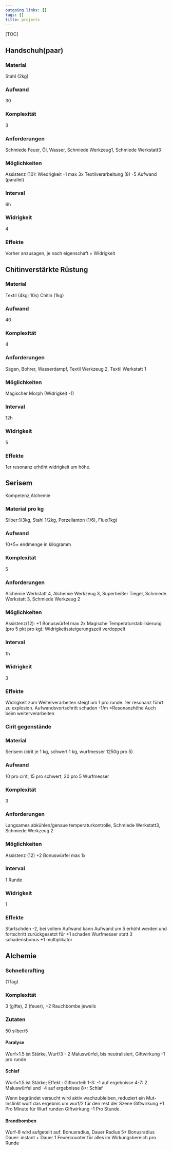 ```yaml
---
outgoing links: []
tags: []
title: projects
---
```

[TOC]
## Handschuh(paar)
### Material 
Stahl (2kg)

### Aufwand
30

### Komplexität 
3

### Anforderungen
Schmiede Feuer, Öl, Wasser, Schmiede Werkzeug1, Schmiede Werkstatt3

### Möglichkeiten
Assistenz (10): Wiedrigkeit -1 max 3x
Textilverarbeitung (8) -5 Aufwand (parallel)

### Interval
6h

### Widrigkeit
4

### Effekte
Vorher anzusagen, je nach eigenschaft + Widrigkeit



## Chitinverstärkte Rüstung

### Material
Textil (4kg; 10s)
Chitin (1kg)

### Aufwand
40

### Komplexität
4

### Anforderungen
Sägen, Bohrer, Wasserdampf, Textil Werkzeug 2, Textil Werkstatt 1

### Möglichkeiten
Magischer Morph (Widrigkeit -1)

### Interval 
12h

### Widrigkeit
5

### Effekte
1er resonanz erhöht widrigkeit um höhe. 

## Serisem

Kompetenz,Alchemie
### Material pro kg
Silber:1/3kg, Stahl 1/2kg, Porzellanton (1/6), Flux(1kg)  

### Aufwand
10+5&times; endmenge in kilogramm

### Komplexität 
5

### Anforderungen
Alchemie Werkstatt 4, Alchemie Werkzeug 3, Superheißer Tiegel, Schmiede Werkstatt 3, Schmiede Werkzeug 2

### Möglichkeiten
Assistenz(12): +1 Bonuswürfel max 2x
Magische Temperaturstabilisierung (pro 5 pkt pro kg): Widrigkeitssteigerungszeit verdoppelt

### Interval
1h

### Widrigkeit
3 

### Effekte
Widrigkeit zum Weiterverarbeiten steigt um 1 pro runde.
1er resonanz führt zu explosion. Aufwandsvortschritt schaden -1/m &times;Resonanzhöhe
Auch beim weiterverarbeiten



### Cirit gegenstände

### Material
Serisem (cirit je 1 kg, schwert 1 kg, wurfmesser 1250g pro 5)

### Aufwand
10 pro cirit, 15 pro schwert, 20 pro 5 Wurfmesser

### Komplexität 
3

### Anforderungen
Langsames abkühlen/genaue temperaturkontrolle, Schmiede Werkstatt3, Schmiede Werkzeug 2

### Möglichkeiten
Assistenz (12) +2 Bonuswürfel max 1x

### Interval
1 Runde

### Widrigkeit
1

### Effekte
Startschden -2, bei vollem Aufwand kann Aufwand um 5 erhöht werden und fortschritt zurückgesetzt für +1 schaden
Wurfmesser statt 3 schadensbonus +1 multiplikator









## Alchemie

### Schnellcrafting 
(1Tag) 

### Komplexität
3 (gifte), 2 (feuer), +2 Rauchbombe jeweils

### Zutaten
50 silber/5

#### Paralyse
Wurf&times;1.5 ist Stärke, Wurf/3 - 2 Maluswürfel, bis neutralisiert, Giftwirkung -1 pro runde

#### Schlaf
Wurf&times;1.5 ist Stärke; Effekt :
Giftvorteil: 1-3: -1 auf ergebnisse
4-7: 2 Maluswürfel und -4 auf ergebnisse
8+: Schlaf

Wenn begründet versucht wird aktiv wachzubleiben, reduziert ein Mut-Instinkt wurf das ergebnis um wurf/2 für den rest der Szene
Giftwirkung +1 Pro Minute für Wurf runden
Giftwirkung -1 Pro Stunde.

#### Brandbomben
Wurf-8 wird aufgeteilt auf: Bonusradius, Dauer
Radius 5+ Bonusradius
Dauer: instant + Dauer
1 Feuercounter für alles im Wirkungsbereich pro Runde
